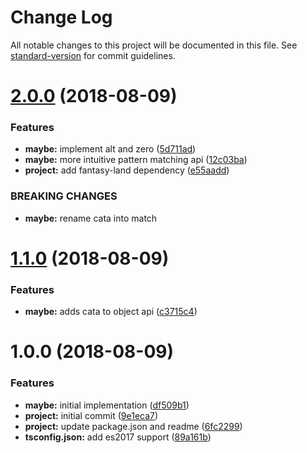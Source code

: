 # Change Log

All notable changes to this project will be documented in this file. See [standard-version](https://github.com/conventional-changelog/standard-version) for commit guidelines.

<a name="2.0.0"></a>

# [2.0.0](https://github.com/mvaldesdeleon/funtasy/compare/1.1.0...2.0.0) (2018-08-09)

### Features

-   **maybe:** implement alt and zero ([5d711ad](https://github.com/mvaldesdeleon/funtasy/commit/5d711ad))
-   **maybe:** more intuitive pattern matching api ([12c03ba](https://github.com/mvaldesdeleon/funtasy/commit/12c03ba))
-   **project:** add fantasy-land dependency ([e55aadd](https://github.com/mvaldesdeleon/funtasy/commit/e55aadd))

### BREAKING CHANGES

-   **maybe:** rename cata into match

<a name="1.1.0"></a>

# [1.1.0](https://github.com/mvaldesdeleon/funtasy/compare/1.0.0...1.1.0) (2018-08-09)

### Features

-   **maybe:** adds cata to object api ([c3715c4](https://github.com/mvaldesdeleon/funtasy/commit/c3715c4))

<a name="1.0.0"></a>

# 1.0.0 (2018-08-09)

### Features

-   **maybe:** initial implementation ([df509b1](https://github.com/mvaldesdeleon/funtasy/commit/df509b1))
-   **project:** initial commit ([9e1eca7](https://github.com/mvaldesdeleon/funtasy/commit/9e1eca7))
-   **project:** update package.json and readme ([6fc2299](https://github.com/mvaldesdeleon/funtasy/commit/6fc2299))
-   **tsconfig.json:** add es2017 support ([89a161b](https://github.com/mvaldesdeleon/funtasy/commit/89a161b))
